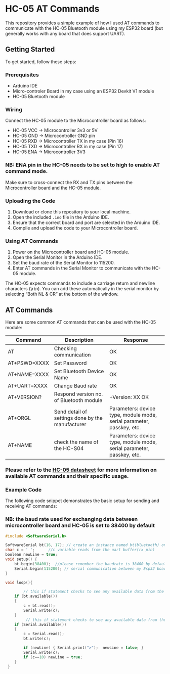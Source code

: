 # HC-05 AT Commands

This repository provides a simple example of how I used AT commands to communicate with the HC-05 Bluetooth module using my ESP32 board (but generally works with any board that does support UART).

## Getting Started

To get started, follow these steps:

### Prerequisites

- Arduino IDE
- Micro-controler Board in my case using an ESP32 Devkit V1 module
- HC-05 Bluetooth module

### Wiring

Connect the HC-05 module to the Microcontroller board as follows:

- HC-05 VCC -> Microcontroller 3v3 or 5V
- HC-05 GND -> Microcontroller GND pin
- HC-05 RXD -> Microcontroller TX in my case (Pin 16)
- HC-05 TXD -> Microcontroller RX in my case (Pin 17)
- HC-05 ENA -> Microcontroller 3V3

### NB: ENA pin in the HC-05 needs to be set to high to enable AT command mode.

Make sure to cross-connect the RX and TX pins between the Microcontroller board and the HC-05 module.

### Uploading the Code

1. Download or clone this repository to your local machine.
2. Open the included `.ino` file in the Arduino IDE.
3. Ensure that the correct board and port are selected in the Arduino IDE.
4. Compile and upload the code to your Microcontroller board.

### Using AT Commands

1. Power on the Microcontroller board and HC-05 module.
2. Open the Serial Monitor in the Arduino IDE.
3. Set the baud rate of the Serial Monitor to 115200.
4. Enter AT commands in the Serial Monitor to communicate with the HC-05 module.

The HC-05 expects commands to include a carriage return and newline characters (\r\n). You can add these automatically in the serial monitor by selecting “Both NL & CR” at the bottom of the window.

## AT Commands

Here are some common AT commands that can be used with the HC-05 module:

| Command      | Description                                      | Response                                                              |
| ------------ | ------------------------------------------------ | --------------------------------------------------------------------- |
| AT           | Checking communication                           | OK                                                                    |
| AT+PSWD=XXXX | Set Password                                     | OK                                                                    |
| AT+NAME=XXXX | Set Bluetooth Device Name                        | OK                                                                    |
| AT+UART=XXXX | Change Baud rate                                 | OK                                                                    |
| AT+VERSION?  | Respond version no. of Bluetooth module          | +Version: XX OK                                                       |
| AT+ORGL      | Send detail of settings done by the manufacturer | Parameters: device type, module mode, serial parameter, passkey, etc. |
| AT+NAME      | check the name of the HC-S04                     | Parameters: device type, module mode, serial parameter, passkey, etc. |

### Please refer to the [HC-05 datasheet](https://s3-sa-east-1.amazonaws.com/robocore-lojavirtual/709/HC-05_ATCommandSet.pdf) for more information on available AT commands and their specific usage.

### Example Code

The following code snippet demonstrates the basic setup for sending and receiving AT commands:

### NB: the baud rate used for exchanging data between microcontroller board and HC-05 is set to 38400 by default

```cpp
#include <SoftwareSerial.h>

SoftwareSerial bt(16, 17); // create an instance named bt(bluetooth) on rx pin 16 and tx pin 17
char c = ' ';      //c variable reads from the uart buffer(rx pin)
boolean newLine = true;
void setup() {
    bt.begin(38400);  //please remember the baudrate is 38400 by default on the module
    Serial.begin(115200); // serial communication between my Esp32 board and my PC works well at this baud
}

void loop(){

        // this if statement checks to see any available data from the the bt module and displays it on the serial monitor if present
    if (bt.available())
    {
        c = bt.read();
        Serial.write(c);
    }
         // this if statement checks to see any available data from the the serial monitor on user input and displays it after sending it to the hc-05's rx buffer.
    if (Serial.available())
    {
        c = Serial.read();
        bt.write(c);

        if (newLine) { Serial.print(">");  newLine = false; }
        Serial.write(c);
        if (c==10) newLine = true;
    }
 }
```
